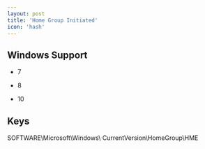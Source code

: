 ```yaml
---
layout: post
title: 'Home Group Initiated'
icon: 'hash'
---
```


## Windows Support

- 7

- 8

- 10



## Keys

SOFTWARE\Microsoft\Windows\ CurrentVersion\HomeGroup\HME

